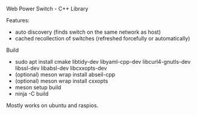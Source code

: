 Web Power Switch - C++ Library

Features:
  - auto discovery (finds switch on the same network as host)
  - cached recollection of switches (refreshed forcefully or automatically)

Build

  - sudo apt install cmake libtidy-dev libyaml-cpp-dev libcurl4-gnutls-dev libssl-dev libabsl-dev libcxxopts-dev
  - (optional) meson wrap install abseil-cpp
  - (optional) meson wrap install cxxopts
  - meson setup build
  - ninja -C build

Mostly works on ubuntu and raspios.
